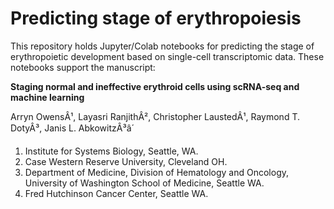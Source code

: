 # Predicting stage of erythropoiesis

This repository holds Jupyter/Colab notebooks for predicting the stage of erythropoietic development based on single-cell transcriptomic data.  These notebooks support the manuscript:

**Staging normal and ineffective erythroid cells using scRNA-seq and machine learning**

Arryn OwensÂ¹, Layasri RanjithÂ², Christopher LaustedÂ¹, Raymond T. DotyÂ³, Janis L. AbkowitzÂ³â´

1. Institute for Systems Biology, Seattle, WA.
2. Case Western Reserve University, Cleveland OH.
3. Department of Medicine, Division of Hematology and Oncology, University of Washington School of Medicine, Seattle WA.
4. Fred Hutchinson Cancer Center, Seattle WA. 
